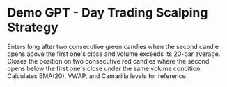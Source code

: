 # Demo GPT - Day Trading Scalping Strategy

Enters long after two consecutive green candles when the second candle opens above the first one's close and volume exceeds its 20-bar average. Closes the position on two consecutive red candles where the second opens below the first one's close under the same volume condition. Calculates EMA(20), VWAP, and Camarilla levels for reference.
